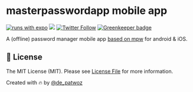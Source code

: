 # masterpasswordapp mobile app

[![runs with expo](https://img.shields.io/badge/Runs%20with%20Expo-4630EB.svg?style=flat-square&logo=EXPO&labelColor=f3f3f3&logoColor=000)](https://expo.io/@patwoz/mpw)
[![](https://github.com/patlux/masterpassword-mobile-app/workflows/Expo%20Publish%20CI/badge.svg)](https://github.com/patlux/masterpassword-mobile-app/actions)
[![Twitter Follow](https://img.shields.io/twitter/follow/de_patwoz?style=social)](https://twitter.com/de_patwoz) [![Greenkeeper badge](https://badges.greenkeeper.io/patlux/masterpassword-mobile-app.svg)](https://greenkeeper.io/)

A (offline) password manager mobile app [based on mpw](https://masterpassword.app/) for android & iOS.

## 🔖 License

The MIT License (MIT). Please see [License File](LICENSE.md) for more information.

Created with 🔥 by [@de_patwoz](https://twitter.com/de_patwoz)
